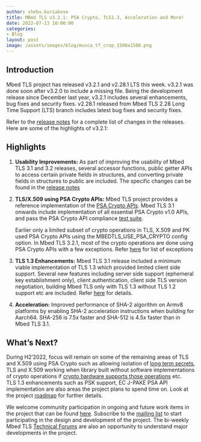 ```yaml
---
author: shebu.kuriakose
title: MBed TLS v3.2.1: PSA Crypto, TLS1.3, Acceleration and More! 
date: 2022-07-13 10:00:00
categories:
- Blog
layout: post
image: /assets/images/blog/musca_tf_crop_1500x1500.png
---
```


Introduction
------------

Mbed TLS project has released v3.2.1 and v2.28.1 LTS this week. v3.2.1 was done soon after v3.2.0 to include a missing file. Being the development release since December last year, v3.2.1 includes several enhancements, bug fixes and security fixes. v2.28.1 released from Mbed TLS 2.28 Long Time Support (LTS) branch includes latest bug fixes and security fixes.

Refer to the [release notes](https://github.com/Mbed-TLS/mbedtls/releases) for a complete list of changes in the releases. Here are some of the highlights of v3.2.1:

Highlights 
----------

1. **Usability Improvements:** As part of improving the usability of Mbed TLS 3.1 and 3.2 releases, several accessor functions, public getter APIs to access certain private fields in structures, and converting private fields in structures to public are included. The specific changes can be found in the [release notes](https://github.com/Mbed-TLS/mbedtls/releases) 

2. **TLS/X.509 using PSA Crypto APIs:** Mbed TLS project provides a reference implementation of the [PSA Crypto APIs](https://developer.arm.com/documentation/ihi0086/latest/). Mbed TLS 3.1 onwards include implementation of all essential PSA Crypto v1.0 APIs, and pass the PSA Crypto API compliance [test suite](https://github.com/ARM-software/psa-arch-tests).

     Earlier only a limited subset of crypto operations in TLS, X.509 and PK used PSA Crypto APIs using the MBEDTLS_USE_PSA_CRYPTO config option. In Mbed TLS 3.2.1, most of the crypto operations are done using PSA Crypto APIs with a few exceptions. Refer [here](https://github.com/Mbed-TLS/mbedtls/blob/development/docs/use-psa-crypto.md) for list of exceptions

3. **TLS 1.3 Enhancements:** Mbed TLS 3.1 release included a minimum viable implementation of TLS 1.3 which provided limited client side support. Several new features including server side support (ephemeral key establishment only), client authentication, client side TLS version negotiation, building Mbed TLS only with TLS 1.3 without TLS 1.2 support etc are included. Refer [here](https://github.com/Mbed-TLS/mbedtls/blob/development/docs/architecture/tls13-support.md) for details.
    
4. **Acceleration:** Improved performance of SHA-2 algorithm on Armv8 platforms by enabling SHA-2 acceleration instructions when building for Aarch64. SHA-256 is 7.5x faster and SHA-512 is 4.5x faster than in Mbed TLS 3.1.

What’s Next?
-----------
During H2’2022, focus will remain on some of the remaining areas of TLS and X.509 using PSA Crypto such as allowing isolation of [long term secrets](https://github.com/orgs/Mbed-TLS/projects/1#column-18338322), TLS and X.509 working when library built without software implementations of crypto operations if [crypto hardware supports those operations](https://github.com/orgs/Mbed-TLS/projects/1#column-18883163) etc. TLS 1.3 enhancements such as PSK support, EC J-PAKE PSA API implementation are also areas the project plans to spend time on. Look at the project [roadmap](https://developer.trustedfirmware.org/w/mbed-tls/roadmap/) for further details.

We welcome community participation in ongoing and future work items in the project that can be found [here](https://github.com/orgs/Mbed-TLS/projects/1). Subscribe to the [mailing list](https://lists.trustedfirmware.org/mailman3/lists/mbed-tls.lists.trustedfirmware.org/) to start participating in the design and development of the project. The bi-weekly Mbed TLS [Technical Forums](https://www.trustedfirmware.org/meetings/mbed-tls-technical-forum/) are also an opportunity to understand major developments in the project.
